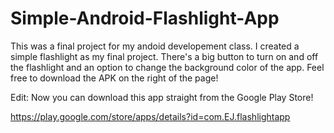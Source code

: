 # Simple-Android-Flashlight-App
This was a final project for my andoid developement class.
I created a simple flashlight as my final project.
There's a big button to turn on and off the flashlight and an option to change the background color of the app.
Feel free to download the APK on the right of the page!

Edit: Now you can download this app straight from the Google Play Store!

https://play.google.com/store/apps/details?id=com.EJ.flashlightapp

